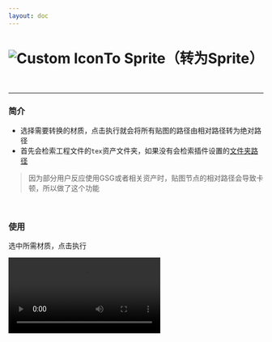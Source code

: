 ```yaml
---
layout: doc
---
```

# <span class="h1-icon"><img src="/img/SG-To Sprite.webp" alt="Custom Icon"></span>To Sprite（转为Sprite）

<br/>

---

### 简介

- 选择需要转换的材质，点击执行就会将所有贴图的路径由相对路径转为绝对路径
- 首先会检索工程文件的`tex`资产文件夹，如果没有会检索插件设置的[文件夹路径](01-RSG-setting#检索文件夹路径)

> 因为部分用户反应使用GSG或者相关资产时，贴图节点的相对路径会导致卡顿，所以做了这个功能

<br/>

### 使用
选中所需材质，点击执行
<br/>

<video controls>
  <source src="/img/rs-nodesg-2-3-_command_to_absolute_path_1.webm" type="video/webm">
</video>

